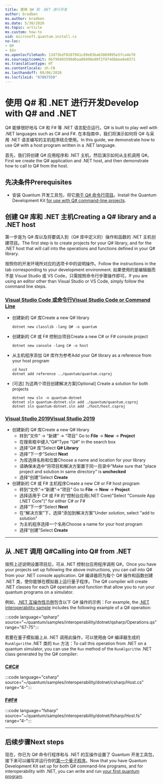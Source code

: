 ```yaml
---
title: 使用 Q# 和 .NET 进行开发
author: bradben
ms.author: bradben
ms.date: 5/30/2020
ms.topic: article
ms.custom: how-to
uid: microsoft.quantum.install.cs
no-loc:
- Q#
- $$v
ms.openlocfilehash: 13d73bdf0287941c89e03ba63869095e5fca4e70
ms.sourcegitcommit: 6bf99d93590d6aa80490e88f2fd74dbbee8e0371
ms.translationtype: HT
ms.contentlocale: zh-CN
ms.lasthandoff: 08/06/2020
ms.locfileid: "87867550"
---
```

# <a name="develop-with-no-locq-and-net"></a><span data-ttu-id="4e980-102">使用 Q# 和 .NET 进行开发</span><span class="sxs-lookup"><span data-stu-id="4e980-102">Develop with Q# and .NET</span></span>

<span data-ttu-id="4e980-103">Q# 能够很好地与 C# 和 F# 等 .NET 语言配合运行。</span><span class="sxs-lookup"><span data-stu-id="4e980-103">Q# is built to play well with .NET languages such as C# and F#.</span></span>
<span data-ttu-id="4e980-104">在本指南中，我们将演示如何将 Q# 与采用 .NET 语言编写的主机程序结合使用。</span><span class="sxs-lookup"><span data-stu-id="4e980-104">In this guide, we demonstrate how to use Q# with a host program written in a .NET language.</span></span>

<span data-ttu-id="4e980-105">首先，我们将创建 Q# 应用程序和 .NET 主机，然后演示如何从主机调用 Q#。</span><span class="sxs-lookup"><span data-stu-id="4e980-105">First we create the Q# application and .NET host, and then demonstrate how to call to Q# from the host.</span></span>

## <a name="prerequisites"></a><span data-ttu-id="4e980-106">先决条件</span><span class="sxs-lookup"><span data-stu-id="4e980-106">Prerequisites</span></span>

- <span data-ttu-id="4e980-107">安装 Quantum 开发工具包，将它[用于 Q# 命令行项目](xref:microsoft.quantum.install.standalone)。</span><span class="sxs-lookup"><span data-stu-id="4e980-107">Install the Quantum Development Kit [for use with Q# command-line projects](xref:microsoft.quantum.install.standalone).</span></span>

## <a name="creating-a-no-locq-library-and-a-net-host"></a><span data-ttu-id="4e980-108">创建 Q# 库和 .NET 主机</span><span class="sxs-lookup"><span data-stu-id="4e980-108">Creating a Q# library and a .NET host</span></span>

<span data-ttu-id="4e980-109">第一步是为 Q# 库以及将要调入到（Q# 库中定义的）操作和函数的 .NET 主机创建项目。</span><span class="sxs-lookup"><span data-stu-id="4e980-109">The first step is to create projects for your Q# library, and for the .NET host that will call into the operations and functions defined in your Q# library.</span></span>

<span data-ttu-id="4e980-110">按照你的开发环境所对应的选项卡中的说明操作。</span><span class="sxs-lookup"><span data-stu-id="4e980-110">Follow the instructions in the tab corresponding to your development environment.</span></span>
<span data-ttu-id="4e980-111">如果使用的是编辑器而不是 Visual Studio 或 VS Code，只需按照命令行步骤操作即可。</span><span class="sxs-lookup"><span data-stu-id="4e980-111">If you are using an editor other than Visual Studio or VS Code, simply follow the command line steps.</span></span>

### <a name="visual-studio-code-or-command-line"></a>[<span data-ttu-id="4e980-112">Visual Studio Code 或命令行</span><span class="sxs-lookup"><span data-stu-id="4e980-112">Visual Studio Code or Command Line</span></span>](#tab/tabid-cmdline)

- <span data-ttu-id="4e980-113">创建新的 Q# 库</span><span class="sxs-lookup"><span data-stu-id="4e980-113">Create a new Q# library</span></span>

  ```dotnetcli
  dotnet new classlib -lang Q# -o quantum
  ```

- <span data-ttu-id="4e980-114">创建新的 C# 或 F# 控制台项目</span><span class="sxs-lookup"><span data-stu-id="4e980-114">Create a new C# or F# console project</span></span>

  ```dotnetcli
  dotnet new console -lang C# -o host  
  ```

- <span data-ttu-id="4e980-115">从主机程序添加 Q# 库作为参考</span><span class="sxs-lookup"><span data-stu-id="4e980-115">Add your Q# library as a reference from your host program</span></span>

  ```dotnetcli
  cd host
  dotnet add reference ../quantum/quantum.csproj
  ```

- <span data-ttu-id="4e980-116">[可选] 为这两个项目创建解决方案</span><span class="sxs-lookup"><span data-stu-id="4e980-116">[Optional] Create a solution for both projects</span></span>

  ```dotnetcli
  dotnet new sln -n quantum-dotnet
  dotnet sln quantum-dotnet.sln add ./quantum/quantum.csproj
  dotnet sln quantum-dotnet.sln add ./host/host.csproj
  ```

### <a name="visual-studio-2019"></a>[<span data-ttu-id="4e980-117">Visual Studio 2019</span><span class="sxs-lookup"><span data-stu-id="4e980-117">Visual Studio 2019</span></span>](#tab/tabid-vs2019)

- <span data-ttu-id="4e980-118">创建新的 Q# 库</span><span class="sxs-lookup"><span data-stu-id="4e980-118">Create a new Q# library</span></span>
  - <span data-ttu-id="4e980-119">转到“文件” -> “新建” -> “项目”  </span><span class="sxs-lookup"><span data-stu-id="4e980-119">Go to **File** -> **New** -> **Project**</span></span>
  - <span data-ttu-id="4e980-120">在搜索框中键入“Q#”</span><span class="sxs-lookup"><span data-stu-id="4e980-120">Type "Q#" in the search box</span></span>
  - <span data-ttu-id="4e980-121">选择“Q# 库”</span><span class="sxs-lookup"><span data-stu-id="4e980-121">Select **Q# Library**</span></span>
  - <span data-ttu-id="4e980-122">选择“下一步”</span><span class="sxs-lookup"><span data-stu-id="4e980-122">Select **Next**</span></span>
  - <span data-ttu-id="4e980-123">为库选择名称和位置</span><span class="sxs-lookup"><span data-stu-id="4e980-123">Choose a name and location for your library</span></span>
  - <span data-ttu-id="4e980-124">请确保未选中“将项目和解决方案置于同一目录中”</span><span class="sxs-lookup"><span data-stu-id="4e980-124">Make sure that "place project and solution in same directory" is **unchecked**</span></span>
  - <span data-ttu-id="4e980-125">选择“创建”</span><span class="sxs-lookup"><span data-stu-id="4e980-125">Select **Create**</span></span>
- <span data-ttu-id="4e980-126">创建新的 C# 或 F# 主机程序</span><span class="sxs-lookup"><span data-stu-id="4e980-126">Create a new C# or F# host program</span></span>
  - <span data-ttu-id="4e980-127">转到“文件”→“新建”→“项目”  </span><span class="sxs-lookup"><span data-stu-id="4e980-127">Go to **File** → **New** → **Project**</span></span>
  - <span data-ttu-id="4e980-128">选择适用于 C# 或 F# 的“控制台应用(.NET Core)”</span><span class="sxs-lookup"><span data-stu-id="4e980-128">Select "Console App (.NET Core")" for either C# or F#</span></span>
  - <span data-ttu-id="4e980-129">选择“下一步”</span><span class="sxs-lookup"><span data-stu-id="4e980-129">Select **Next**</span></span>
  - <span data-ttu-id="4e980-130">在“解决方案”下，选择“添加到解决方案”</span><span class="sxs-lookup"><span data-stu-id="4e980-130">Under *solution*, select "add to solution"</span></span>
  - <span data-ttu-id="4e980-131">为主机程序选择一个名称</span><span class="sxs-lookup"><span data-stu-id="4e980-131">Choose a name for your host program</span></span>
  - <span data-ttu-id="4e980-132">选择“创建”</span><span class="sxs-lookup"><span data-stu-id="4e980-132">Select **Create**</span></span>

***

## <a name="calling-into-no-locq-from-net"></a><span data-ttu-id="4e980-133">从 .NET 调用 Q#</span><span class="sxs-lookup"><span data-stu-id="4e980-133">Calling into Q# from .NET</span></span>

<span data-ttu-id="4e980-134">按照上述说明设置项目后，可从 .NET 控制台应用程序调用 Q#。</span><span class="sxs-lookup"><span data-stu-id="4e980-134">Once you have your projects set up following the above instructions, you can call into Q# from your .NET console application.</span></span>
<span data-ttu-id="4e980-135">Q# 编译器将为每个 Q# 操作和函数创建 .NET 类，使你能够在模拟器上运行量子程序。</span><span class="sxs-lookup"><span data-stu-id="4e980-135">The Q# compiler will create .NET classes for each Q# operation and function that allow you to run your quantum programs on a simulator.</span></span>

<span data-ttu-id="4e980-136">例如，[.NET 互操作性示例](https://github.com/microsoft/Quantum/tree/master/samples/interoperability/dotnet)包含以下 Q# 操作的示例：</span><span class="sxs-lookup"><span data-stu-id="4e980-136">For example, the [.NET interoperability sample](https://github.com/microsoft/Quantum/tree/master/samples/interoperability/dotnet) includes the following example of a Q# operation:</span></span>

:::code language="qsharp" source="~/quantum/samples/interoperability/dotnet/qsharp/Operations.qs" range="67-75":::

<span data-ttu-id="4e980-137">若要在量子模拟器上从 .NET 调用此操作，可以使用由 Q# 编译器生成的 `RunAlgorithm` .NET 类的 `Run` 方法：</span><span class="sxs-lookup"><span data-stu-id="4e980-137">To call this operation from .NET on a quantum simulator, you can use the `Run` method of the `RunAlgorithm` .NET class generated by the Q# compiler:</span></span>

### <a name="c"></a>[<span data-ttu-id="4e980-138">C#</span><span class="sxs-lookup"><span data-stu-id="4e980-138">C#</span></span>](#tab/tabid-csharp)

:::code language="csharp" source="~/quantum/samples/interoperability/dotnet/csharp/Host.cs" range="4-":::

### <a name="f"></a>[<span data-ttu-id="4e980-139">F#</span><span class="sxs-lookup"><span data-stu-id="4e980-139">F#</span></span>](#tab/tabid-fsharp)

:::code language="fsharp" source="~/quantum/samples/interoperability/dotnet/fsharp/Host.fs" range="4-":::

***
    
## <a name="next-steps"></a><span data-ttu-id="4e980-140">后续步骤</span><span class="sxs-lookup"><span data-stu-id="4e980-140">Next steps</span></span>

<span data-ttu-id="4e980-141">现在，你已为 Q# 命令行程序和与 .NET 的互操作设置了 Quantum 开发工具包，接下来可以编写并运行你的[第一个量子程序](xref:microsoft.quantum.quickstarts.qrng)。</span><span class="sxs-lookup"><span data-stu-id="4e980-141">Now that you have Quantum Development Kit set up for both Q# command-line programs, and for interoperability with .NET, you can write and run [your first quantum program](xref:microsoft.quantum.quickstarts.qrng).</span></span>

